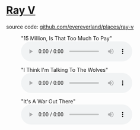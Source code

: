 # [Ray V]( #README.md )

source code: [github.com/evereverland/places/ray-v]( https://github.com/evereverland/places/ray-v )

<figure>
	<figcaption>"15 Million, Is That Too Much To Pay"</figcaption>
	<audio
		controls
		src="./media/01-01-15-million-is-that-too-much-to-pay.mp3">
			Your browser does not support the
			<code>audio</code> element.
	</audio>
</figure>

<figure>
	<figcaption>"I Think I'm Talking To The Wolves"</figcaption>
	<audio
		controls
		src="./media/01-06-i-think-I'm-talking-to-the-wolves.mp3">
			Your browser does not support the
			<code>audio</code> element.
	</audio>
</figure>


<figure>
	<figcaption>"It's A War Out There"</figcaption>
	<audio
		controls
		src="./media/01-07-its-a-war-out-there.mp3">
			Your browser does not support the
			<code>audio</code> element.
	</audio>
</figure>


